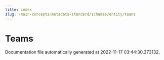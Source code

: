```yaml
---
title: index
slug: /main-concepts/metadata-standard/schemas/entity/teams
---
```


# Teams

Documentation file automatically generated at 2022-11-17 03:44:30.373132.
